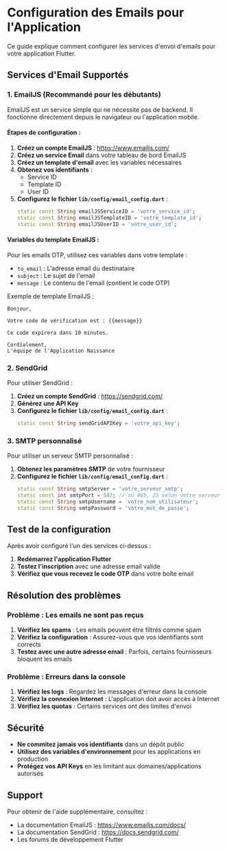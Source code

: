 # Configuration des Emails pour l'Application

Ce guide explique comment configurer les services d'envoi d'emails pour votre application Flutter.

## Services d'Email Supportés

### 1. EmailJS (Recommandé pour les débutants)

EmailJS est un service simple qui ne nécessite pas de backend. Il fonctionne directement depuis le navigateur ou l'application mobile.

#### Étapes de configuration :

1. **Créez un compte EmailJS** : https://www.emailjs.com/
2. **Créez un service Email** dans votre tableau de bord EmailJS
3. **Créez un template d'email** avec les variables nécessaires
4. **Obtenez vos identifiants** :
   - Service ID
   - Template ID
   - User ID
5. **Configurez le fichier `lib/config/email_config.dart`** :
   ```dart
   static const String emailJSServiceID = 'votre_service_id';
   static const String emailJSTemplateID = 'votre_template_id';
   static const String emailJSUserID = 'votre_user_id';
   ```

#### Variables du template EmailJS :

Pour les emails OTP, utilisez ces variables dans votre template :
- `to_email` : L'adresse email du destinataire
- `subject` : Le sujet de l'email
- `message` : Le contenu de l'email (contient le code OTP)

Exemple de template EmailJS :
```
Bonjour,

Votre code de vérification est : {{message}}

Ce code expirera dans 10 minutes.

Cordialement,
L'équipe de l'Application Naissance
```

### 2. SendGrid

Pour utiliser SendGrid :

1. **Créez un compte SendGrid** : https://sendgrid.com/
2. **Générez une API Key**
3. **Configurez le fichier `lib/config/email_config.dart`** :
   ```dart
   static const String sendGridAPIKey = 'votre_api_key';
   ```

### 3. SMTP personnalisé

Pour utiliser un serveur SMTP personnalisé :

1. **Obtenez les paramètres SMTP** de votre fournisseur
2. **Configurez le fichier `lib/config/email_config.dart`** :
   ```dart
   static const String smtpServer = 'votre_serveur_smtp';
   static const int smtpPort = 587; // ou 465, 25 selon votre serveur
   static const String smtpUsername = 'votre_nom_utilisateur';
   static const String smtpPassword = 'votre_mot_de_passe';
   ```

## Test de la configuration

Après avoir configuré l'un des services ci-dessus :

1. **Redémarrez l'application Flutter**
2. **Testez l'inscription** avec une adresse email valide
3. **Vérifiez que vous recevez le code OTP** dans votre boîte email

## Résolution des problèmes

### Problème : Les emails ne sont pas reçus

1. **Vérifiez les spams** : Les emails peuvent être filtrés comme spam
2. **Vérifiez la configuration** : Assurez-vous que vos identifiants sont corrects
3. **Testez avec une autre adresse email** : Parfois, certains fournisseurs bloquent les emails

### Problème : Erreurs dans la console

1. **Vérifiez les logs** : Regardez les messages d'erreur dans la console
2. **Vérifiez la connexion Internet** : L'application doit avoir accès à Internet
3. **Vérifiez les quotas** : Certains services ont des limites d'envoi

## Sécurité

- **Ne commitez jamais vos identifiants** dans un dépôt public
- **Utilisez des variables d'environnement** pour les applications en production
- **Protégez vos API Keys** en les limitant aux domaines/applications autorisés

## Support

Pour obtenir de l'aide supplémentaire, consultez :
- La documentation EmailJS : https://www.emailjs.com/docs/
- La documentation SendGrid : https://docs.sendgrid.com/
- Les forums de développement Flutter